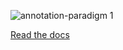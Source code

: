 ![annotation-paradigm 1](https://raw.github.com/Dans-labs/annotation-paradigm/master/docs/files/logo.png)

[Read the docs](http://annotation-paradigm.readthedocs.org/en/latest/index.html)

